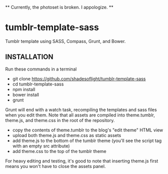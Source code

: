 ** Currently, the photoset is broken.  I appologize.  **

tumblr-template-sass
====================

Tumblr template using SASS, Compass, Grunt, and Bower.

## INSTALLATION
Run these commands in a terminal
 - git clone https://github.com/shadesoflight/tumblr-template-sass
 - cd tumblr-template-sass
 - npm install
 - bower install
 - grunt

Grunt will end with a watch task, recompiling the templates and sass files when you edit them.
Note that all assets are compiled into theme.tumblr, theme.js, and theme.css in the root of the repository.

 - copy the contents of theme.tumblr to the blog's "edit theme" HTML view
 - upload both theme.js and theme.css as static assets
 - add theme.js to the bottom of the tumblr theme (you'll see the script tag with an empty src attribute)
 - add theme.css to the top of the tumblr theme

For heavy editing and testing, it's good to note that inserting theme.js first means you won't have to close the assets panel.
